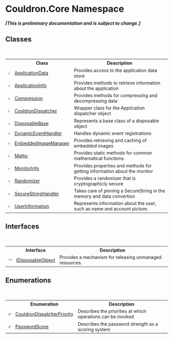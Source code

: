 # Couldron.Core Namespace
 _**\[This is preliminary documentation and is subject to change.\]**_

## Classes
&nbsp;<table><tr><th></th><th>Class</th><th>Description</th></tr><tr><td>![Public class](media/pubclass.gif "Public class")</td><td><a href="T_Couldron_Core_ApplicationData">ApplicationData</a></td><td>
Provides access to the application data store</td></tr><tr><td>![Public class](media/pubclass.gif "Public class")</td><td><a href="T_Couldron_Core_ApplicationInfo">ApplicationInfo</a></td><td>
Provides methods to retrieve information about the application</td></tr><tr><td>![Public class](media/pubclass.gif "Public class")</td><td><a href="T_Couldron_Core_Compression">Compression</a></td><td>
Provides methods for compressing and decompressing data</td></tr><tr><td>![Public class](media/pubclass.gif "Public class")</td><td><a href="T_Couldron_Core_CouldronDispatcher">CouldronDispatcher</a></td><td>
Wrapper class for the Application dispatcher object</td></tr><tr><td>![Public class](media/pubclass.gif "Public class")</td><td><a href="T_Couldron_Core_DisposableBase">DisposableBase</a></td><td>
Represents a base class of a disposable object</td></tr><tr><td>![Public class](media/pubclass.gif "Public class")</td><td><a href="T_Couldron_Core_DynamicEventHandler">DynamicEventHandler</a></td><td>
Handles dynamic event registrations</td></tr><tr><td>![Public class](media/pubclass.gif "Public class")</td><td><a href="T_Couldron_Core_EmbeddedImageManager">EmbeddedImageManager</a></td><td>
Provides retrieving and caching of embedded images</td></tr><tr><td>![Public class](media/pubclass.gif "Public class")</td><td><a href="T_Couldron_Core_Mathc">Mathc</a></td><td>
Provides static methods for common mathematical functions.</td></tr><tr><td>![Public class](media/pubclass.gif "Public class")</td><td><a href="T_Couldron_Core_MonitorInfo">MonitorInfo</a></td><td>
Provides properties and methods for getting information about the monitor</td></tr><tr><td>![Public class](media/pubclass.gif "Public class")</td><td><a href="T_Couldron_Core_Randomizer">Randomizer</a></td><td>
Provides a randomizer that is cryptographicly secure</td></tr><tr><td>![Public class](media/pubclass.gif "Public class")</td><td><a href="T_Couldron_Core_SecureStringHandler">SecureStringHandler</a></td><td>
Takes care of pinning a SecureString in the memory and data convertion</td></tr><tr><td>![Public class](media/pubclass.gif "Public class")</td><td><a href="T_Couldron_Core_UserInformation">UserInformation</a></td><td>
Represents information about the user, such as name and account picture.</td></tr></table>

## Interfaces
&nbsp;<table><tr><th></th><th>Interface</th><th>Description</th></tr><tr><td>![Public interface](media/pubinterface.gif "Public interface")</td><td><a href="T_Couldron_Core_IDisposableObject">IDisposableObject</a></td><td>
Provides a mechanism for releasing unmanaged resources.</td></tr></table>

## Enumerations
&nbsp;<table><tr><th></th><th>Enumeration</th><th>Description</th></tr><tr><td>![Public enumeration](media/pubenumeration.gif "Public enumeration")</td><td><a href="T_Couldron_Core_CouldronDispatcherPriority">CouldronDispatcherPriority</a></td><td>
Describes the priorities at which operations can be invoked</td></tr><tr><td>![Public enumeration](media/pubenumeration.gif "Public enumeration")</td><td><a href="T_Couldron_Core_PasswordScore">PasswordScore</a></td><td>
Describes the password strength as a scoring system</td></tr></table>&nbsp;
